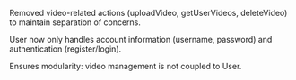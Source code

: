 Removed video-related actions (uploadVideo, getUserVideos, deleteVideo) to maintain separation of concerns.

User now only handles account information (username, password) and authentication (register/login).

Ensures modularity: video management is not coupled to User.